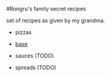 #Rongru's family secret recipes

set of recipes as given by my grandma.

- pizzas 
 - [base](/pizzas/base.md)

- sauces (TODO)
- spreads (TODO)



